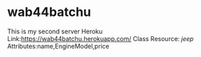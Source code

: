 # wab44batchu
This is my second server
Heroku Link:<https://wab44batchu.herokuapp.com/>
Class Resource: *jeep* Attributes:name,EngineModel,price
